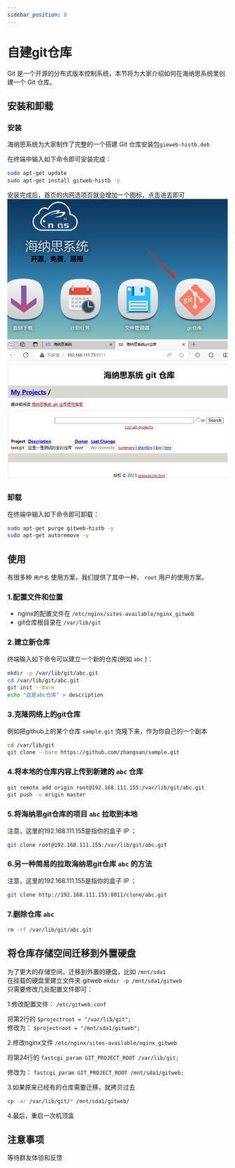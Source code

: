 ```yaml
---
sidebar_position: 8
---
```


# 自建git仓库

Git 是一个开源的分布式版本控制系统，本节将为大家介绍如何在海纳思系统里创建一个 Git 仓库。  

## 安装和卸载

### 安装

海纳思系统为大家制作了完整的一个搭建 Git 仓库安装包```gieweb-histb.deb```  

在终端中输入如下命令即可安装完成：  
```bash
sudo apt-get update
sudo apt-get install gitweb-histb -y
```

安装完成后，首页的内网选项页就会增加一个图标，点击进去即可  
![](./img/gitweb1.jpg)  
![](./img/gitweb2.jpg)    


### 卸载

在终端中输入如下命令即可卸载：  
```bash
sudo apt-get purge gitweb-histb -y
sudo apt-get autoremove -y
```

## 使用

有很多种 `用户名` 使用方案，我们提供了其中一种， `root` 用户的使用方案。  


### 1.配置文件和位置

- nginx的配置文件在 `/etc/nginx/sites-available/nginx_gitweb`   
- git仓库根目录在  `/var/lib/git`   

### 2.建立新仓库

终端输入如下命令可以建立一个新的仓库(例如 `abc` )：  
```bash
mkdir -p /var/lib/git/abc.git
cd /var/lib/git/abc.git
git init --bare
echo "这是abc仓库" > description
```

### 3.克隆网络上的git仓库  

例如把github上的某个仓库 `sample.git` 克隆下来，作为你自己的一个副本  

```bash
cd /var/lib/git
git clone --bare https://github.com/zhangsan/sample.git
```

### 4.将本地的仓库内容上传到新建的 `abc` 仓库

```bash
git remote add origin root@192.168.111.155:/var/lib/git/abc.git
git push -u origin master
```

### 5.将海纳思git仓库的项目 `abc` 拉取到本地

注意，这里的192.168.111.155是指你的盒子 IP ；  

```bash
git clone root@192.168.111.155:/var/lib/git/abc.git
```

### 6.另一种简易的拉取海纳思git仓库 `abc` 的方法  

注意，这里的192.168.111.155是指你的盒子 IP ；  

```bash
git clone http://192.168.111.155:8011/clone/abc.git
```

### 7.删除仓库 `abc` 

```bash
rm -rf /var/lib/git/abc.git
```

## 将仓库存储空间迁移到外置硬盘

为了更大的存储空间，迁移到外置的硬盘，比如 `/mnt/sda1`   
在挂载的硬盘里建立文件夹 gitweb ```mkdir -p /mnt/sda1/gitweb```   
只需要修改几处配置文件即可：  

1.修改配置文件： `/etc/gitweb.conf`    

将第2行的 ```$projectroot = "/var/lib/git";```    
修改为： ```$projectroot = "/mnt/sda1/gitweb";```   

2.修改nginx文件 `/etc/nginx/sites-available/nginx_gitweb`   

将第24行的  `fastcgi_param GIT_PROJECT_ROOT /var/lib/git;`  

修改为： `fastcgi_param GIT_PROJECT_ROOT /mnt/sda1/gitweb;`  

3.如果原来已经有的仓库需要迁移，就拷贝过去  

```bash
cp -ar /var/lib/git/* /mnt/sda1/gitweb/
```

4.最后，重启一次机顶盒



## 注意事项

等待群友体验和反馈



